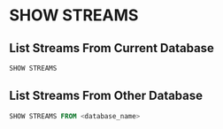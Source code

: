 # SHOW STREAMS

## List Streams From Current Database
```sql
SHOW STREAMS
```

## List Streams From Other Database
```sql
SHOW STREAMS FROM <database_name>
```
